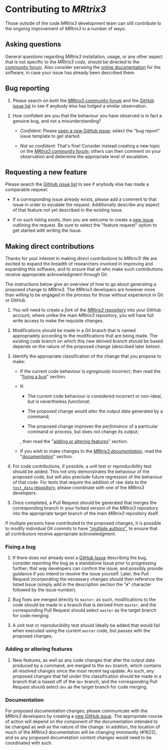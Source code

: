 # Contributing to *MRtrix3*

Those outside of the code *MRtrix3* development team can still contribute
to the ongoing improvement of *MRtrix3* in a number of ways:

## Asking questions

General questions regarding *MRtrix3* installation, usage, or any other
aspect that is not specific to the *MRtrix3* *code*, should be directed to
the [community forum](http://community.mrtrix.org/). Also consider perusing
the [online documentation](https://mrtrix.readthedocs.io/en/latest/) for
the software, in case your issue has already been described there.

## Bug reporting

1. Please search on both the [*MRtrix3* community forum](http://community.mrtrix.org/search)
   and the [GitHub issue list](https://github.com/MRtrix3/mrtrix3/issues)
   to see if anybody else has lodged a similar observation.

1. How confident are you that the behaviour you have observed is in fact a
   genuine bug, and not a misunderstanding?

   -  *Confident*: Please [open a new GitHub issue](https://github.com/MRtrix3/mrtrix3/issues/new);
      select the "bug report" issue template to get started.

   -  *Not so confident*: That's fine! Consider instead creating a new topic
      on the [*MRtrix3* community forum](http://community.mrtrix.org/);
      others can then comment on your observation and determine the
      appropriate level of escalation.

## Requesting a new feature

Please search the [GitHub issue list](https://github.com/MRtrix3/mrtrix3/issues)
to see if anybody else has made a comparable request:

   -  If a corresponding issue already exists, please add a comment to that
      issue in order to escalate the request. Additionally describe any
      aspect of that feature not yet described in the existing issue.

   -  If no such listing exists, then you are welcome to create a [new
      issue](https://github.com/MRtrix3/mrtrix3/issues/new) outlining the
      request. Be sure to select the "feature request" option to get started
      with writing the Issue.

## Making direct contributions

Thanks for your interest in making direct contributions to *MRtrix3*!
We are excited to expand the breadth of researchers involved in improving
and expanding this software, and to snsure that all who make such
contributions receive appropriate acknowledgment through Git.

The instructions below give an overview of how to go about generating a
proposed change to *MRtrix3*. The *MRtrix3* developers are however more
than willing to be engaged in the process for those without experience
in Git or GitHub.

1. You will need to create a *fork* of the [*MRtrix3* repository](https://github.com/MRtrix3/mrtrix3)
   into your GitHub account, where unlike the main *MRtrix3* repository,
   you will have full write access to make the requisite changes.

1. Modifications should be made in a Git branch that is named appropriately
   according to the modifications that are being made. The existing code
   branch on which this new derived branch should be based depends on the
   nature of the proposed change (described later below).

1. Identify the appropriate classification of the change that you propose
   to make:

   -  If the current code behaviour is *egregiously incorrect*, then
      read the "[fixing a bug](#fixing-a-bug)" section.

   -  If:

      -  The current code behaviour is considered incorrect or non-ideal,
         but is nevertheless *functional*;

      -  The proposed change would *alter* the output data generated by
         a command;

      -  The proposed change improves the *perfomance* of a particular
         command or process, but does not change its output;

      , then read the "[adding or altering features](#adding-or-altering-feature)"
      section.

   -  If you wish to make changes to the [*MRtrix3 documentation*](https://mrtrix.readthedocs.io/en/latest/),
      read the "[documentation](#documentation)" section.

1. For code contributions, if possible, a unit test or reproducibility
   test should be added. This not only demonstrates the behaviour of the
   proposed code, but will also preclude future regression of the behaviour
   of that code. For tests that require the addition of raw data to the
   [`test_data` repository](https://github.com/MRtrix3/test_data), please
   coordinate with one of the *MRtrix3* developers.

1. Once completed, a Pull Request should be generated that merges the
   corresponding branch in your forked version of the *MRtrix3* repository
   into the appropriate target branch of the main *MRtrix3* repository
   itself.

If multiple persons have contributed to the proposed changes, it is
possible to modify individual Git commits to have ["multiple authors"](https://help.github.com/en/articles/creating-a-commit-with-multiple-authors),
to ensure that all contributors receive appropriate acknowledgment.

### Fixing a bug

1. If there does not already exist a [GitHub Issue](https://github.com/MRtrix3/mrtrix3/issues)
   describing the bug, consider reporting the bug as a standalone Issue
   prior to progressing further; that way developers can confirm the issue,
   and possibly provide guidance if you intend to resolve the issue yourself.
   Later, the Pull Request incorporating the necessary changes should then
   reference the listed Issue (simply add in the description section the
   "`#`" character followed by the issue number).

1. Bug fixes are merged directly to `master`; as such, modifications to the
   code should be made in a branch that is derived from `master`, and the
   corresponding Pull Request should select `master` as the target branch
   for code merging.

1. A unit test or reproducibility test should ideally be added that
   would fail when executed using the current `master` code, but passes
   with the proposed changes.

### Adding or altering features

1. New features, as well as any code changes that alter the output data
   produced by a command, are merged to the `dev` branch, which contains
   all resolved changes since the most recent tag update. As such, any
   proposed changes that fall under this classification should be made
   in a branch that is based off of the `dev` branch, and the corresponding
   Pull Request should select `dev` as the target branch for code merging.

### Documentation

For proposed documentation changes, please communicate with the *MRtrix3*
developers by creating a [new GitHub issue](https://github.com/MRtrix3/mrtrix3/issues/new).
The appropriate course of action will depend on the component of the
documentation intended to be changed as well as the nature of the change.
In addition, the location of much of the *MRtrix3* documentation will be
changing imminently (#1622), and so any proposed documetation content
changes would need to be coordinated with such.
